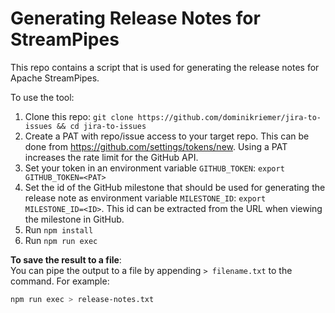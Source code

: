 # Generating Release Notes for StreamPipes

This repo contains a script that is used for generating the release notes for Apache StreamPipes.

To use the tool:

1. Clone this repo: `git clone https://github.com/dominikriemer/jira-to-issues && cd jira-to-issues`
2. Create a PAT with repo/issue access to your target repo. This can be done from https://github.com/settings/tokens/new. Using a PAT increases the rate limit for the GitHub API.
3. Set your token in an environment variable `GITHUB_TOKEN`: `export GITHUB_TOKEN=<PAT>`
4. Set the id of the GitHub milestone that should be used for generating the release note as environment variable `MILESTONE_ID`: `export MILESTONE_ID=<ID>`. This id can be extracted from the URL when viewing the milestone in GitHub.
5. Run `npm install`
6. Run `npm run exec`

**To save the result to a file**:  
     You can pipe the output to a file by appending `> filename.txt` to the command. For example:  
```bash
npm run exec > release-notes.txt
```  
